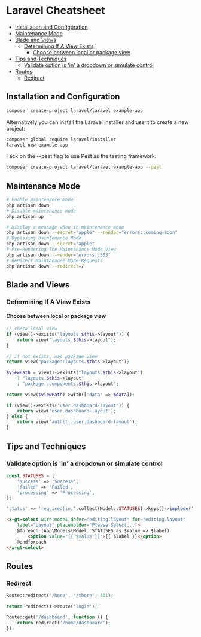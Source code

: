 # Laravel Cheatsheet
<!-- TOC -->

- [Installation and Configuration](#installation-and-configuration)
- [Maintenance Mode](#maintenance-mode)
- [Blade and Views](#blade-and-views)
  - [Determining If A View Exists](#determining-if-a-view-exists)
    - [Choose between local or package view](#choose-between-local-or-package-view)
- [Tips and Techniques](#tips-and-techniques)
  - [Validate option is 'in' a dropdown or simulate control](#validate-option-is-in-a-dropdown-or-simulate-control)
- [Routes](#routes)
  - [Redirect](#redirect)

<!-- /TOC -->

<a id="markdown-installation-and-configuration" name="installation-and-configuration"></a>

## Installation and Configuration

```bash
composer create-project laravel/laravel example-app
```

Alternatively you can install the Laravel installer and use it to create a new project:

```bash
composer global require laravel/installer
laravel new example-app
```

Tack on the --pest flag to use Pest as the testing framework:

```bash
composer create-project laravel/laravel example-app --pest
```

<a id="markdown-maintenance-mode" name="maintenance-mode"></a>

## Maintenance Mode

```bash
# Enable maintenance mode
php artisan down
# Disable maintenance mode
php artisan up
```

```bash
# Display a message when in maintenance mode
php artisan down --secret="apple" --render="errors::coming-soon"
# Bypassing Maintenance Mode
php artisan down --secret="apple"
# Pre-Rendering The Maintenance Mode View
php artisan down --render="errors::503"
# Redirect Maintenance Mode Requests
php artisan down --redirect=/
```

<a id="markdown-blade-and-views" name="blade-and-views"></a>

## Blade and Views

<a id="markdown-determining-if-a-view-exists" name="determining-if-a-view-exists"></a>

### Determining If A View Exists

<a id="markdown-choose-between-local-or-package-view" name="choose-between-local-or-package-view"></a>

#### Choose between local or package view

```php
// check local view
if (view()->exists("layouts.$this->layout")) {
    return view("layouts.$this->layout");
}

// if not exists, use package view
return view("package::layouts.$this->layout");
```

```php
$viewPath = view()->exists("layouts.$this->layout")
    ? "layouts.$this->layout"
    : "package::components.$this->layout";

return view($viewPath)->with(['data' => $data]);
```

```php
if (view()->exists('user.dashboard-layout')) {
    return view('user.dashboard-layout');
} else {
    return view('authit::user.dashboard-layout');
}
```


<a id="markdown-tips-and-techniques" name="tips-and-techniques"></a>

## Tips and Techniques

<a id="markdown-validate-option-is-in-a-dropdown-or-simulate-control" name="validate-option-is-in-a-dropdown-or-simulate-control"></a>

###   Validate option is 'in' a dropdown or simulate control

```php
const STATUSES = [
    'success' => 'Success',
    'failed' => 'Failed',
    'processing' => 'Processing',
];
```

```php
'status' => 'required|in:'.collect(Model::STATUSES)->keys()->implode(',')
```

```html
<x-gt-select wire:model.defer="editing.layout" for="editing.layout"
    label="Layout" placeholder="Please Select...">
    @foreach (App\Models\Model::STATUSES as $value => $label)
        <option value="{{ $value }}">{{ $label }}</option>
    @endforeach
</x-gt-select>
```

## Routes

### Redirect

```php
Route::redirect('/here', '/there', 301);
```

```php
return redirect()->route('login');
```

```php
Route::get('/dashboard', function () {
    return redirect('/home/dashboard');
});
```